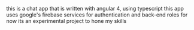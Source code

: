 this is a chat app that is written with angular 4, using typescript 
this app uses google's firebase services for authentication and back-end roles
for now its an experimental project to hone my skills
